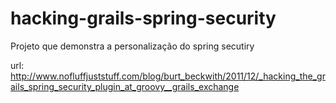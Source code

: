 hacking-grails-spring-security
==============================

Projeto que demonstra a personalização do spring secutiry

url: http://www.nofluffjuststuff.com/blog/burt_beckwith/2011/12/_hacking_the_grails_spring_security_plugin_at_groovy__grails_exchange
